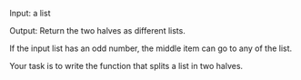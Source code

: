 <div class="md"><p>Input: a list</p>
<p>Output: Return the two halves as different lists. </p>
<p>If the input list has an odd number, the middle item can go to any of the list.</p>
<p>Your task is to write the function that splits a list in two halves.</p>
</div>
